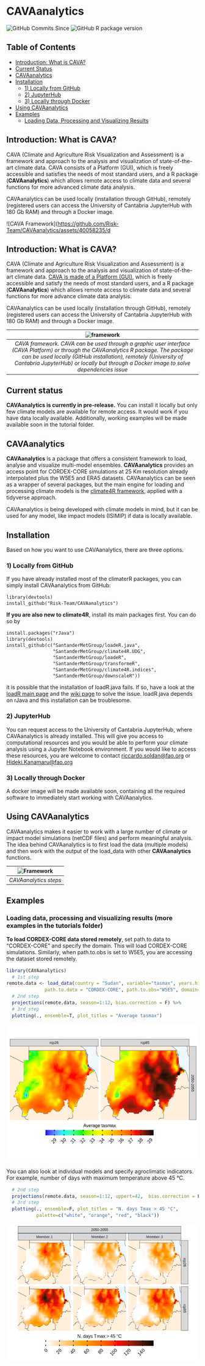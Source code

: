 # CAVAanalytics

<img src="https://img.shields.io/github/commits-since/Risk-team/CAVAanalytics/v1.0.0-alpha?include_prereleases" alt="GitHub Commits Since">
<img src="https://img.shields.io/github/r-package/v/Risk-team/CAVAanalytics/master" alt="GitHub R package version">

## Table of Contents
- [Introduction: What is CAVA?](#introduction-what-is-cava)
- [Current Status](#current-status)
- [CAVAanalytics](#cavaanalytics)
- [Installation](#installation)
    - [1) Locally from GitHub](#1-locally-from-github)
    - [2) JupyterHub](#2-jupyterhub)
    - [3) Locally through Docker](#3-locally-through-docker)
- [Using CAVAanalytics](#using-cavaanalytics)
- [Examples](#examples)
    - [Loading Data, Processing and Visualizing Results](#loading-data-processing-and-visualizing-results)

## Introduction: What is CAVA?

CAVA (Climate and Agriculture Risk Visualization and Assessment) is a
framework and approach to the analysis and visualization of
state-of-the-art climate data. CAVA consists of a Platform (GUI), which is freely accessible and satisfies the needs of most standard users, and a R package (**CAVAanalytics**) which allows remote access to climate data and several functions for more advanced climate data analysis.

CAVAanalytics can be used locally (installation through GitHub),
remotely (registered users can access the University of Cantabria JupyterHub with 180 Gb RAM) and through a Docker image.

![CAVA Framework](https://github.com/Risk-Team/CAVAanalytics/assets/40058235/d


## Introduction: What is CAVA?

CAVA (Climate and Agriculture Risk Visualization and Assessment) is a
framework and approach to the analysis and visualization of
state-of-the-art climate data. [CAVA is made of a Platform
(GUI)](https://fao-cava.predictia.es/auth), which is freely accessible
and satisfy the needs of most standard users, and a R package
(**CAVAanalytics**) which allows remote access to climate data and
several functions for more advance climate data analysis.

CAVAanalytics can be used locally (installation through GitHub),
remotely (registered users can access the University of Cantabria
JupyterHub with 180 Gb RAM) and through a Docker image.

|                                                                                           ![framework](https://github.com/Risk-Team/CAVAanalytics/assets/40058235/d0647a38-a128-496d-9d7b-81365c8c7f62)                                                                                            |
|:--------------------------------------------------------------------------------------------------------------------------------------------------------------------------------------------------------------------------------------------------------------------------------------------------:|
| *CAVA framework. CAVA can be used through a graphic user interface (CAVA Platform) or through the CAVAanalytics R package. The package can be used locally (GitHub installation), remotely (University of Cantabria JupyterHub) or locally but through a Docker image to solve dependencies issue* |

## Current status

**CAVAanalytics is currently in pre-release.** You can install it
locally but only few climate models are available for remote access. It
would work if you have data locally available. Additionally, working
examples will be made available soon in the tutorial folder.

## CAVAanalytics

**CAVAanalytics** is a package that offers a consistent framework to
load, analyse and visualize multi-model ensembles. **CAVAanalytics**
provides an access point for CORDEX-CORE simulations at 25 Km resolution
already interpolated plus the W5E5 and ERA5 datasets. CAVAanalytics can
be seen as a wrapper of several packages, but the main engine for
loading and processing climate models is the [climate4R
framework](https://github.com/SantanderMetGroup/climate4R), applied with
a tidyverse approach.

CAVAanalytics is being developed with climate models in mind, but it can
be used for any model, like impact models (ISIMIP) if data is locally
available.

## Installation

Based on how you want to use CAVAanalytics, there are three options.

### 1) Locally from GitHub

If you have already installed most of the climaterR packages, you can
simply install CAVAanalytics from GitHub:

    library(devtools)
    install_github("Risk-Team/CAVAanalytics")

**If you are also new to climate4R**, install its main packages first.
You can do so by

    install.packages("rJava")
    library(devtools)
    install_github(c("SantanderMetGroup/loadeR.java",
                     "SantanderMetGroup/climate4R.UDG",
                     "SantanderMetGroup/loadeR",
                     "SantanderMetGroup/transformeR",
                     "SantanderMetGroup/climate4R.indices",
                     "SantanderMetGroup/downscaleR"))

it is possible that the installation of loadR.java fails. If so, have a
look at the [loadR main
page](https://github.com/SantanderMetGroup/loadeR) and the [wiki
page](https://github.com/SantanderMetGroup/loadeR/wiki/Installation) to
solve the issue. loadR.java depends on rJava and this installation can
be troublesome.

### 2) JupyterHub

You can request access to the University of Cantabria JupyterHub, where
CAVAanalytics is already installed. This will give you access to
computational resources and you would be able to perform your climate
analysis using a Jupyter Notebook environment. If you would like to
access these resources, you are welcome to contact
<riccardo.soldan@fao.org> or <Hideki.Kanamaru@fao.org>

### 3) Locally through Docker

A docker image will be made available soon, containing all the required
software to immediately start working with CAVAanalytics.

## Using CAVAanalytics

CAVAanalytics makes it easier to work with a large number of climate or
impact model simulations (netCDF files) and perform meaningful analysis.
The idea behind CAVAanalytics is to first load the data (multiple
models) and then work with the output of the load_data with other
**CAVAanalytics** functions.

| ![Framework](https://user-images.githubusercontent.com/40058235/199256415-ed32c42b-e2f8-48e0-b4fe-558de6612038.png) |
|:-------------------------------------------------------------------------------------------------------------------:|
|                                                *CAVAanalytics steps*                                                |

## Examples

### Loading data, processing and visualizing results (more examples in the tutorials folder)

**To load CORDEX-CORE data stored remotely**, set path.to.data to
“CORDEX-CORE” and specify the domain. This will load CORDEX-CORE
simulations. Similarly, when path.to.obs is set to W5E5, you are
accessing the dataset stored remotely.

``` r
library(CAVAanalytics)
  # 1st step
remote.data <- load_data(country = "Sudan", variable="tasmax", years.hist=1995, years.proj=2050:2055,
              path.to.data = "CORDEX-CORE", path.to.obs="W5E5", domain="AFR-22")
  # 2nd step
  projections(remote.data, season=1:12, bias.correction = F) %>% 
  # 3rd step
  plotting(., ensemble=T, plot_titles = "Average tasmax")
```

![](README_files/figure-gfm/unnamed-chunk-1-1.png)<!-- -->

You can also look at individual models and specify agroclimatic
indicators. For example, number of days with maximum temperature above
45 °C.

``` r
  # 2nd step
  projections(remote.data, season=1:12, uppert=42,  bias.correction = F) %>% 
  # 3rd step
  plotting(., ensemble=F, plot_titles = "N. days Tmax > 45 °C", 
           palette=c("white", "orange", "red", "black"))
```

![](README_files/figure-gfm/unnamed-chunk-2-1.png)<!-- -->
